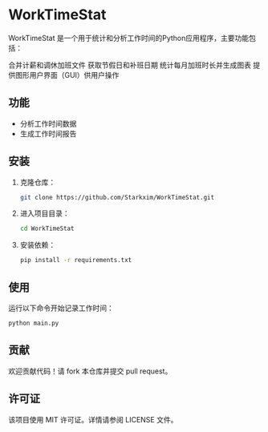 # WorkTimeStat

WorkTimeStat 是一个用于统计和分析工作时间的Python应用程序，主要功能包括：

合并计薪和调休加班文件
获取节假日和补班日期
统计每月加班时长并生成图表
提供图形用户界面（GUI）供用户操作

## 功能

- 分析工作时间数据
- 生成工作时间报告

## 安装

1. 克隆仓库：

    ```bash
    git clone https://github.com/Starkxim/WorkTimeStat.git
    ```

2. 进入项目目录：

    ```bash
    cd WorkTimeStat
    ```

3. 安装依赖：

    ```bash
    pip install -r requirements.txt
    ```

## 使用

运行以下命令开始记录工作时间：

```bash
python main.py
```

## 贡献

欢迎贡献代码！请 fork 本仓库并提交 pull request。

## 许可证

该项目使用 MIT 许可证。详情请参阅 LICENSE 文件。
